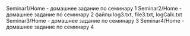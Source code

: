 Seminar1/Home - домашнее задание по семинару 1
Seminar2/Home - домашнее задание по семинару 2 файлы log3.txt, file3.txt, logCalk.txt
Seminar3/Home - домашнее задание по семинару 3
Seminar4/Home - домашнее задание по семинару 4